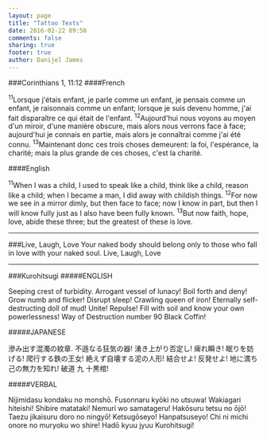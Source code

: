 ```yaml
---
layout: page
title: "Tattoo Texts"
date: 2016-02-22 09:58
comments: false
sharing: true
footer: true
author: Danijel James
---
```

###Corinthians 1, 11:12
####French

<sup>11</sup>Lorsque j'étais enfant, je parle comme un enfant, je pensais comme un enfant, je raisonnais comme un enfant; lorsque je suis devenu homme, j'ai fait disparaître ce qui était de l'enfant. <sup>12</sup>Aujourd'hui nous voyons au moyen d'un miroir, d'une manière obscure, mais alors nous verrons face à face; aujourd'hui je connais en partie, mais alors je connaîtrai comme j'ai été connu. <sup>13</sup>Maintenant donc ces trois choses demeurent: la foi, l'espérance, la charité; mais la plus grande de ces choses, c'est la charité.

####English

<sup>11</sup>When I was a child, I used to speak like a child, think like a child, reason like a child; when I became a man, I did away with childish things. <sup>12</sup>For now we see in a mirror dimly, but then face to face; now I know in part, but then I will know fully just as I also have been fully known. <sup>13</sup>But now faith, hope, love, abide these three; but the greatest of these is love.

-----

###Live, Laugh, Love
Your naked body should belong only to those who fall in love with your naked soul.
Live, Laugh, Love 

-----

###Kurohitsugi
#####ENGLISHSeeping crest of turbidity. Arrogant vessel of lunacy! Boil forth and deny! Grow numb and flicker! Disrupt sleep! Crawling queen of iron! Eternally self-destructing doll of mud! Unite! Repulse! Fill with soil and know your own powerlessness! Way of Destruction number 90 Black Coffin!#####JAPANESE滲み出す混濁の紋章. 不遜なる狂気の器! 湧き上がり否定し! 痺れ瞬き! 眠りを妨げる! 爬行する鉄の王女! 絶えず自壊する泥の人形! 結合せよ! 反発せよ! 地に満ち己の無力を知れ! 破道 九 十黒棺!#####VERBALNijimidasu kondaku no monshō. Fusonnaru kyōki no utsuwa! Wakiagari hiteishi! Shibire matataki! Nemuri wo samatageru! Hakōsuru tetsu no ōjō! Taezu jikaisuru doro no ningyō! Ketsugōseyo! Hanpatsuseyo! Chi ni michi onore no muryoku wo shire! Hadō kyuu jyuu Kurohitsugi!